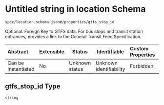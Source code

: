 # Untitled string in location Schema

```txt
spec/location.schema.json#/properties/gtfs_stop_id
```

Optional. Foreign Key to GTFS data. For bus stops and transit station entrances, provides a link to the General Transit Feed Specification.


| Abstract            | Extensible | Status         | Identifiable            | Custom Properties | Additional Properties | Access Restrictions | Defined In                                                                      |
| :------------------ | ---------- | -------------- | ----------------------- | :---------------- | --------------------- | ------------------- | ------------------------------------------------------------------------------- |
| Can be instantiated | No         | Unknown status | Unknown identifiability | Forbidden         | Allowed               | none                | [location.schema.json\*](../../out/location.schema.json "open original schema") |

## gtfs_stop_id Type

`string`
